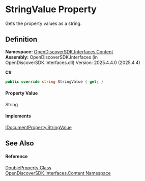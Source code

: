 # StringValue Property


Gets the property values as a string.



## Definition
**Namespace:** <a href="79f11d04-c275-b915-db5b-ab2227989555">OpenDiscoverSDK.Interfaces.Content</a>  
**Assembly:** OpenDiscoverSDK.Interfaces (in OpenDiscoverSDK.Interfaces.dll) Version: 2025.4.4.0 (2025.4.4)

**C#**
``` C#
public override string StringValue { get; }
```



#### Property Value
String

#### Implements
<a href="eef299af-f9d8-af0c-1d9d-53b6e0a4de26">IDocumentProperty.StringValue</a>  


## See Also


#### Reference
<a href="c1242da8-f9ef-6368-a9d1-e6a6748bd162">DoubleProperty Class</a>  
<a href="79f11d04-c275-b915-db5b-ab2227989555">OpenDiscoverSDK.Interfaces.Content Namespace</a>  
